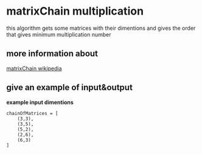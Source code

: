 # matrixChain multiplication
this algorithm gets some matrices with their dimentions
and gives the order that gives minimum multiplication number

## more information about
[matrixChain wikipedia](https://en.wikipedia.org/wiki/Matrix_chain_multiplication)

## give an example of input&output

**example input dimentions**
```
chainOfMatrices = [
    (3,3),
    (3,5),
    (5,2),
    (2,6),
    (6,3)
]

```